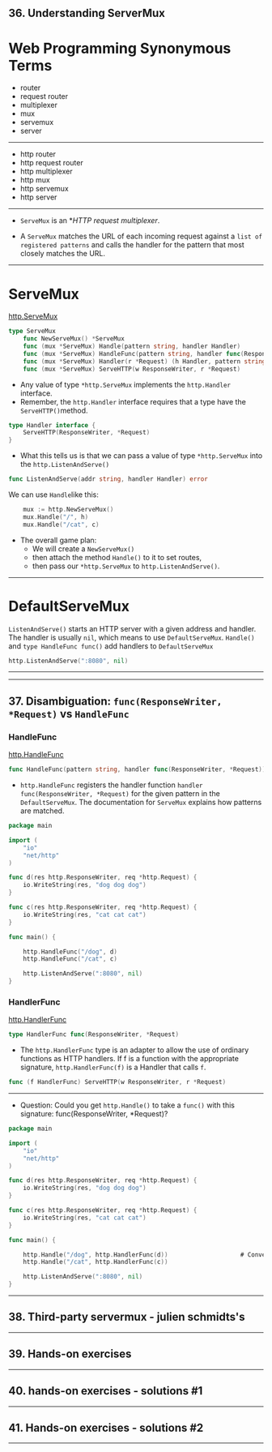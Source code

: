 ## 36. Understanding ServerMux

# Web Programming Synonymous Terms

- router
- request router
- multiplexer
- mux
- servemux
- server
---------------------
- http router
- http request router
- http multiplexer
- http mux
- http servemux
- http server

***

* `ServeMux` is an **HTTP request multiplexer*.

* A `ServeMux` matches the URL of each incoming request against a `list of registered patterns` and calls the handler for the pattern that most closely matches the URL.

***

# ServeMux

[http.ServeMux](https://godoc.org/net/http#ServeMux)
```go
type ServeMux
    func NewServeMux() *ServeMux
    func (mux *ServeMux) Handle(pattern string, handler Handler)
    func (mux *ServeMux) HandleFunc(pattern string, handler func(ResponseWriter, *Request))
    func (mux *ServeMux) Handler(r *Request) (h Handler, pattern string)
    func (mux *ServeMux) ServeHTTP(w ResponseWriter, r *Request)
```

* Any value of type `*http.ServeMux` implements the `http.Handler` interface.
* Remember, the `http.Handler` interface requires that a type have the `ServeHTTP()`method.

```go
type Handler interface {
    ServeHTTP(ResponseWriter, *Request)
}
```

* What this tells us is that we can pass a value of type `*http.ServeMux` into the `http.ListenAndServe()`

```go
func ListenAndServe(addr string, handler Handler) error
```

We can use `Handle`like this:
```go
    mux := http.NewServeMux()
    mux.Handle("/", h)
    mux.Handle("/cat", c)
```

* The overall game plan:
    - We will create a `NewServeMux()`
    - then attach the method `Handle()` to it to set routes,
    - then pass our `*http.ServeMux` to `http.ListenAndServe()`.

***

# DefaultServeMux

`ListenAndServe()` starts an HTTP server with a given address and handler.
The handler is usually `nil`, which means to use `DefaultServeMux`.
`Handle()` and `type HandleFunc func()` add handlers to `DefaultServeMux`
```go
http.ListenAndServe(":8080", nil)
```

***
***

## 37. Disambiguation: `func(ResponseWriter, *Request)` vs `HandleFunc`

### HandleFunc

[http.HandleFunc](https://godoc.org/net/http#HandleFunc)
```go
func HandleFunc(pattern string, handler func(ResponseWriter, *Request))
```

* `http.HandleFunc` registers the handler function `handler func(ResponseWriter, *Request)` for the given pattern in the `DefaultServeMux`. The documentation for `ServeMux` explains how patterns are matched.

```go
package main

import (
    "io"
    "net/http"
)

func d(res http.ResponseWriter, req *http.Request) {
    io.WriteString(res, "dog dog dog")
}

func c(res http.ResponseWriter, req *http.Request) {
    io.WriteString(res, "cat cat cat")
}

func main() {

    http.HandleFunc("/dog", d)
    http.HandleFunc("/cat", c)

    http.ListenAndServe(":8080", nil)
}
```


### HandlerFunc

[http.HandlerFunc](https://godoc.org/net/http#HandlerFunc)
```go
type HandlerFunc func(ResponseWriter, *Request)
```

* The `http.HandlerFunc` type is an adapter to allow the use of ordinary functions as HTTP handlers. If f is a function with the appropriate signature, `http.HandlerFunc(f)` is a Handler that calls `f`.

```go
func (f HandlerFunc) ServeHTTP(w ResponseWriter, r *Request)
```

***

* Question: Could you get `http.Handle()` to take a `func()` with this signature: func(ResponseWriter, *Request)?

```go
package main

import (
    "io"
    "net/http"
)

func d(res http.ResponseWriter, req *http.Request) {
    io.WriteString(res, "dog dog dog")
}

func c(res http.ResponseWriter, req *http.Request) {
    io.WriteString(res, "cat cat cat")
}

func main() {

    http.Handle("/dog", http.HandlerFunc(d))                    # Conversion to handler
    http.Handle("/cat", http.HandlerFunc(c))

    http.ListenAndServe(":8080", nil)
}
```

***

## 38. Third-party servermux - julien schmidts's

***

## 39. Hands-on exercises

***

## 40. hands-on exercises - solutions #1

***

## 41. Hands-on exercises - solutions #2

***

